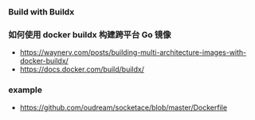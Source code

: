 
### Build with Buildx
### 如何使用 docker buildx 构建跨平台 Go 镜像
- https://waynerv.com/posts/building-multi-architecture-images-with-docker-buildx/
- https://docs.docker.com/build/buildx/

### example
- https://github.com/oudream/socketace/blob/master/Dockerfile

